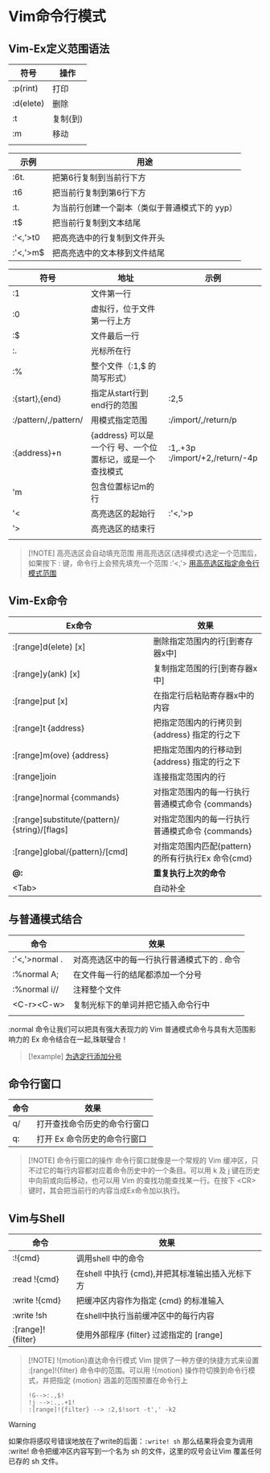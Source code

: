 # Vim命令行模式

## Vim-Ex定义范围语法

| 符号            | 操作    |
| ------------- | ----- |
| :p(rint)      | 打印    |
| :d(elete)<br> | 删除    |
| :t            | 复制(到) |
| :m            | 移动    |
|               |       |

| 示例       | 用途                        |
| -------- | ------------------------- |
| :6t.     | 把第6行复制到当前行下方              |
| :t6      | 把当前行复制到第6行下方              |
| :t.      | 为当前行创建一个副本（类似于普通模式下的 yyp） |
| :t$      | 把当前行复制到文本结尾               |
| :'<,'>t0 | 把高亮选中的行复制到文件开头            |
| :'<,'>m$ | 把高亮选中的文本移到文件结尾            |

| 符号                   | 地址                                 | 示例                                 |
| -------------------- | ---------------------------------- | ---------------------------------- |
| :1                   | 文件第一行                              |                                    |
| :0                   | 虚拟行，位于文件第一行上方                      |                                    |
| :$                   | 文件最后一行                             |                                    |
| :.                   | 光标所在行                              |                                    |
| :%                   | 整个文件（:1,$ 的简写形式）                   |                                    |
| :{start},{end}<br>   | 指定从start行到end行的范围                  | :2,5                               |
| :/pattern/,/pattern/ | 用模式指定范围                            | :/import/,/return/p                |
| :{address}+n<br>     | {address} 可以是一个行 号、一个位置标记，或是一个查找模式 | :1,.+3p<br>:/import/+2,/return/-4p |
| 'm                   | 包含位置标记m的行                          |                                    |
| '<                   | 高亮选区的起始行                           | :'<,'>p                            |
| '>                   | 高亮选区的结束行                           |                                    |
|                      |                                    |                                    |

> [!NOTE] 高亮选区会自动填充范围
> 用高亮选区(选择模式)选定一个范围后，如果按下 : 键，命令行上会预先填充一个范围 :'<,'>
> [用高亮选区指定命令行模式范围](files/books/Vim.pdf#page=116&selection=75,0,75,9)

## Vim-Ex命令

| Ex命令                                           | 效果                                |
| ---------------------------------------------- | --------------------------------- |
| :[range]d(elete) [x]                           | 删除指定范围内的行[到寄存器x中]                 |
| :[range]y(ank) [x]                             | 复制指定范围的行[到寄存器x中]                  |
| :[range]put [x]                                | 在指定行后粘贴寄存器x中的内容                   |
| :[range]t {address}                            | 把指定范围内的行拷贝到 {address} 指定的行之下      |
| :[range]m(ove) {address}                       | 把指定范围内的行移动到 {address} 指定的行之下      |
| :[range]join                                   | 连接指定范围内的行                         |
| :[range]normal {commands}                      | 对指定范围内的每一行执行普通模式命令 {commands}     |
| :[range]substitute/{pattern}/ {string}/[flags] | 对指定范围内的每一行执行普通模式命令 {commands}     |
| :[range]global/{pattern}/[cmd]                 | 对指定范围内匹配{pattern}的所有行执行Ex 命令{cmd} |
| **@:**                                         | **重复执行上次的命令**                     |
| \<Tab>                                         | 自动补全                              |

## 与普通模式结合

| 命令             | 效果                      |
| -------------- | ----------------------- |
| :'<,'>normal . | 对高亮选区中的每一行执行普通模式下的 . 命令 |
| :%normal A;    | 在文件每一行的结尾都添加一个分号        |
| :%normal i//   | 注释整个文件                  |
| \<C-r>\<C-w>   | 复制光标下的单词并把它插入命令行中       |
|                |                         |
:normal 命令让我们可以把具有强大表现力的 Vim 普通模式命令与具有大范围影响力的 Ex 命令结合在一起,珠联璧合！

> [!example] 
> [为选定行添加分号](files/books/Vim.pdf#page=124&selection=32,0,33,6)

## 命令行窗口

| 命令  | 效果               |
| --- | ---------------- |
| q/  | 打开查找命令历史的命令行窗口   |
| q:  | 打开 Ex 命令历史的命令行窗口 |

> [!NOTE] 命令行窗口的操作
> 命令行窗口就像是一个常规的 Vim 缓冲区，只不过它的每行内容都对应着命令历史中的一个条目。可以用 k 及 j 键在历史中向前或向后移动，也可以用 Vim 的查找功能查找某一行。在按下 \<CR> 键时，其会把当前行的内容当成Ex命令加以执行。

## Vim与Shell

| 命令                | 效果                             |
| ----------------- | ------------------------------ |
| :!{cmd}           | 调用shell 中的命令                   |
| :read !{cmd}      | 在shell 中执行 {cmd},并把其标准输出插入光标下方 |
| :write !{cmd}<br> | 把缓冲区内容作为指定 {cmd} 的标准输入         |
| :write !sh<br>    | 在shell中执行当前缓冲区中的每行内容           |
| :[range]!{filter} | 使用外部程序 {filter} 过滤指定的 [range]  |

> [!NOTE] !{motion}直达命令行模式
> Vim 提供了一种方便的快捷方式来设置 :[range]!{filter} 命令中的范围。可以用 !{motion} 操作符切换到命令行模式，并把指定 {motion} 涵盖的范围预置在命令行上
> ```
> !G-->:.,$!
> !j -->:.,.+1!
> :[range]!{filter} --> :2,$!sort -t',' -k2
> ```

> [!warning]
> 如果你将感叹号错误地放在了write的后面：```:write! sh```
> 那么结果将会变为调用 :write! 命令把缓冲区内容写到一个名为 sh 的文件，这里的叹号会让Vim 覆盖任何已存的 sh 文件。
